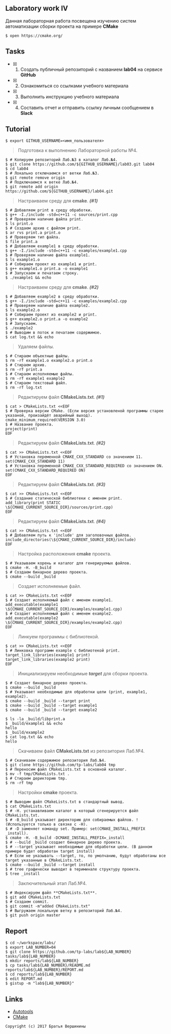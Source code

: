 ## Laboratory work IV

Данная лабораторная работа посвещена изучению систем автоматизации сборки проекта на примере **CMake**

```ShellSession
$ open https://cmake.org/
```

## Tasks

- [X] 1. Создать публичный репозиторий с названием **lab04** на сервисе **GitHub**
- [X] 2. Ознакомиться со ссылками учебного материала
- [X] 3. Выполнить инструкцию учебного материала
- [X] 4. Составить отчет и отправить ссылку личным сообщением в **Slack**

## Tutorial

```ShellSession
$ export GITHUB_USERNAME=<имя_пользователя>
```

>Подготовка к выполнению Лабораторной работы №4.
```ShellSession
$ # Копируем репозиторий Лаб.№3 в каталог Лаб.№4.
$ git clone https://github.com/${GITHUB_USERNAME}/lab03.git lab04
$ cd lab04
$ # Локально отключаемся от ветки Лаб.№3.
$ git remote remove origin
$ # Подключаемся к ветке Лаб.№4.
$ git remote add origin https://github.com/${GITHUB_USERNAME}/lab04.git
```

>Настраиваем среду для **cmake**. _**(#1)**_
```ShellSession 
$ # Добавляем print в среду обработки.
$ g++ -I./include -std=c++11 -c sources/print.cpp
$ # Проверяем наличие файла print.
$ ls print.o
$ # Создаем архив с файлом print.
$ ar rvs print.a print.o
$ # Проверяем тип файла.
$ file print.a
$ # Добавляем example1 в среду обработки.
$ g++ -I./include -std=c++11 -c examples/example1.cpp
$ # Проверяем наличие файла example1.
$ ls example1.o
$ # Собираем проект из example1 и print.
$ g++ example1.o print.a -o example1
$ # Запускаем и печатаем строку.
$ ./example1 && echo
```

>Настраиваем среду для **cmake**. _**(#2)**_
```ShellSession
$ # Добавляем example2 в среду обработки.
$ g++ -I./include -std=c++11 -c examples/example2.cpp
$ # Проверяем наличие файла example2.
$ ls example2.o
$ # Собираем проект из example2 и print.
$ g++ example2.o print.a -o example2
$ # Запускаем.
$ ./example2
$ # Выводим в поток и печатаем содержимое.
$ cat log.txt && echo
```

>Удаляем файлы.
```ShellSession
$ # Стираем объектные файлы.
$ rm -rf example1.o example2.o print.o
$ # Стираем архив.
$ rm -rf print.a
$ # Стираем исполняемые файлы.
$ rm -rf example1 example2
$ # Стираем текстовый файл.
$ rm -rf log.txt
```

>Редактируем файл **CMakeLists.txt**. _**(#1)**_
```ShellSession
$ cat > CMakeLists.txt <<EOF
$ # Проверка версии CMake. (Если версия установленой программы старее указаной, произайдёт аварийный выход).
cmake_minimum_required(VERSION 3.0)
$ # Название проекта.
project(print)
EOF
```

>Редактируем файл **CMakeLists.txt**. _**(#2)**_
```ShellSession
$ cat >> CMakeLists.txt <<EOF
$ # Установка переменной CMAKE_CXX_STANDARD со значением 11.
set(CMAKE_CXX_STANDARD 11)
$ # Установка переменной CMAKE_CXX_STANDARD_REQUIRED со значением ON.
set(CMAKE_CXX_STANDARD_REQUIRED ON)
EOF
```

>Редактируем файл **CMakeLists.txt**. _**(#3)**_
```ShellSession
$ cat >> CMakeLists.txt <<EOF
$ # Создание статической библиотеки с именем print.
add_library(print STATIC \${CMAKE_CURRENT_SOURCE_DIR}/sources/print.cpp)
EOF
```

>Редактируем файл **CMakeLists.txt**. _**(#4)**_
```ShellSession
$ cat >> CMakeLists.txt <<EOF
$ # Добавляем путь к 'include' для заголовочных файлов.
include_directories(\${CMAKE_CURRENT_SOURCE_DIR}/include)
EOF
```

>Настройка расположения **cmake** проекта.
```ShellSession
$ # Указываем корень и каталог для генерируемых файлов.
$ cmake -H. -B_build
$ # Создаем бинарное дерево проекта.
$ cmake --build _build
```

>Создает исполняемые файл.
```ShellSession
$ cat >> CMakeLists.txt <<EOF
$ # Создает исполняемый файл с именем example1.
add_executable(example1 \${CMAKE_CURRENT_SOURCE_DIR}/examples/example1.cpp)
$ # Создает исполняемый файл с именем example2.
add_executable(example2 \${CMAKE_CURRENT_SOURCE_DIR}/examples/example2.cpp)
EOF
```

>Линкуем программы с библиотекой.
```ShellSession
$ cat >> CMakeLists.txt <<EOF
$ # Линковка программ example с библиотекой print.
target_link_libraries(example1 print)
target_link_libraries(example2 print)
EOF
```

>Инициализируем необходимые _**target**_ для сборки проекта.
```ShellSession
$ # Cоздает бинарное дерево проекта.
$ cmake --build _build
$ # Указывает необходимые для обработки цели (print, example1, example2).
$ cmake --build _build --target print
$ cmake --build _build --target example1
$ cmake --build _build --target example2
```

>
```ShellSession
$ ls -la _build/libprint.a
$ _build/example1 && echo
hello
$ _build/example2
$ cat log.txt && echo
hello
```

>Скачиваем файл **CMakeLists.txt** из репозитория Лаб.№4.
```ShellSession
$ # Скачиваем содержимое репозитория Лаб.№4.
$ git clone https://github.com/tp-labs/lab04 tmp
$ # Переносим файл CMakeLists.txt в основной каталог.
$ mv -f tmp/CMakeLists.txt .
$ # Стираем дерикторию tmp.
$ rm -rf tmp
```

>Настройки **cmake** проекта.
```ShellSession
$ # Выводим файл CMakeLists.txt в стандартный вывод.
$ cat CMakeLists.txt
$ # -H. устанавливаем каталог в который сгенерируется файл CMakeLists.txt.
$ # -B_build указывает директорию для собираемых файлов. !(Используется только в связке с -H).
$ # -D заменяет команду set. Пример: set(CMAKE_INSTALL_PREFIX _install).
$ cmake -H. -B_build -DCMAKE_INSTALL_PREFIX=_install
$ # --build _build создает бинарное дерево проекта.
$ # --target указывает необходимые для обработки цели. (В данном примере будет обработан target install)
$ # Если не указывать --target, то, по умолчанию, будут обработаны все target указанные в CMakeLists.txt.
$ cmake --build _build --target install
$ # tree графически выводит в териминале структуру проекта.
$ tree _install
```

>Заключительный этап Лаб.№4.
```ShellSession
$ # Индексируем файл **CMakeLists.txt**.
$ git add CMakeLists.txt
$ # Создаем commit.
$ git commit -m"added CMakeLists.txt"
$ # Выгружаем локальную ветку в репозиторий Лаб.№4.
$ git push origin master
```

## Report

```ShellSession
$ cd ~/workspace/labs/
$ export LAB_NUMBER=04
$ git clone https://github.com/tp-labs/lab${LAB_NUMBER} tasks/lab${LAB_NUMBER}
$ mkdir reports/lab${LAB_NUMBER}
$ cp tasks/lab${LAB_NUMBER}/README.md reports/lab${LAB_NUMBER}/REPORT.md
$ cd reports/lab${LAB_NUMBER}
$ edit REPORT.md
$ gistup -m "lab${LAB_NUMBER}"
```

## Links

- [Autotools](http://www.gnu.org/software/automake/manual/html_node/Autotools-Introduction.html)
- [CMake](https://cgold.readthedocs.io/en/latest/index.html)

```
Copyright (c) 2017 Братья Вершинины
```
